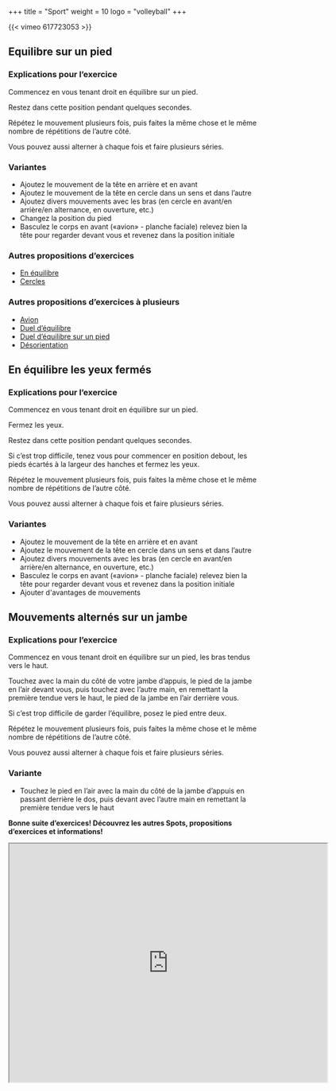 +++
title = "Sport"
weight = 10
logo = "volleyball"
+++

{{< vimeo 617723053 >}}


## Equilibre sur un pied

### Explications pour l’exercice

Commencez en vous tenant droit en équilibre sur un pied.

Restez dans cette position pendant quelques secondes.

Répétez le mouvement plusieurs fois, puis faites la même chose et le même nombre de répétitions de l’autre côté. 

Vous pouvez aussi alterner à chaque fois et faire plusieurs séries.

### Variantes

- Ajoutez le mouvement de la tête en arrière et en avant
- Ajoutez le mouvement de la tête en cercle dans un sens et dans l’autre
- Ajoutez divers mouvements avec les bras (en cercle en avant/en arrière/en alternance, en ouverture, etc.)
- Changez la position du pied
- Basculez le corps en avant («avion» - planche faciale) relevez bien la tête pour regarder devant vous et revenez dans la position initiale

### Autres propositions d’exercices

- [En équilibre](https://www.schulebewegt.ch/fr/aufgaben/En-equilibre)
- [Cercles](https://www.schulebewegt.ch/fr/suche/Kreisel)

### Autres propositions d’exercices à plusieurs

- [Avion](https://www.schulebewegt.ch/fr/aufgaben/Faire_l_avion)
- [Duel d’équilibre](https://www.schulebewegt.ch/fr/aufgaben/dueldequilibre)
- [Duel d’équilibre sur un pied](https://www.schulebewegt.ch/fr/aufgaben/Duel_d_equilibre)
- [Désorientation](https://www.schulebewegt.ch/fr/aufgaben/Desorientation)

## En équilibre les yeux fermés

### Explications pour l’exercice

Commencez en vous tenant droit en équilibre sur un pied.

Fermez les yeux.

Restez dans cette position pendant quelques secondes.

Si c’est trop difficile, tenez vous pour commencer en position debout, les pieds écartés à la largeur des hanches et fermez les yeux.

Répétez le mouvement plusieurs fois, puis faites la même chose et le même nombre de répétitions de l’autre côté. 

Vous pouvez aussi alterner à chaque fois et faire plusieurs séries.

### Variantes

- Ajoutez le mouvement de la tête en arrière et en avant
- Ajoutez le mouvement de la tête en cercle dans un sens et dans l’autre
- Ajoutez divers mouvements avec les bras (en cercle en avant/en arrière/en alternance, en ouverture, etc.)
- Basculez le corps en avant («avion» - planche faciale) relevez bien la tête pour regarder devant vous et revenez dans la position initiale
- Ajouter d'avantages de mouvements 


## Mouvements alternés sur un jambe

### Explications pour l’exercice

Commencez en vous tenant droit en équilibre sur un pied, les bras tendus vers le haut.

Touchez avec la main du côté de votre jambe d’appuis, le pied de la jambe en l’air devant vous, puis touchez avec l’autre main, en remettant la première tendue vers le haut, le pied de la jambe en l’air derrière vous.

Si c’est trop difficile de garder l’équilibre, posez le pied entre deux.

Répétez le mouvement plusieurs fois, puis faites la même chose et le même nombre de répétitions de l’autre côté.

Vous pouvez aussi alterner à chaque fois et faire plusieurs séries.

### Variante

- Touchez le pied en l’air avec la main du côté de la jambe d’appuis en passant derrière le dos, puis devant avec l’autre main en remettant la première tendue vers le haut

**Bonne suite d’exercices! Découvrez les autres Spots, propositions d’exercices et informations!**

<iframe src="https://www.google.com/maps/d/embed?mid=1kiaz6lXCXIZeFgHnKRHjAHR-OJKiV2c&ehbc=2E312F" width="640" height="480"></iframe>